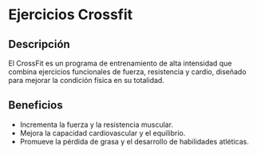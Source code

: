 # Ejercicios Crossfit
## Descripción
El CrossFit es un programa de entrenamiento de alta intensidad que combina ejercicios funcionales de fuerza, resistencia y cardio, diseñado para mejorar la condición física en su totalidad.

## Beneficios
- Incrementa la fuerza y la resistencia muscular.
- Mejora la capacidad cardiovascular y el equilibrio.
- Promueve la pérdida de grasa y el desarrollo de habilidades atléticas.